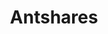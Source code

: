 ---
title: Antshares
crosslinks:
- u_imguralbumbot
- youtubefactsbot
- ethtrader
- CryptoCurrency
- youtubot
- Bitcoin
- MassdropBot
- anTrader
- ethereum
- anti_gif_bot
- neoblockchain
- binance
- Antcoins
- BitcoinMarkets
- Neotrader
- dogecoin
- QRL
- autotldr
- neocoins
- livven
---
